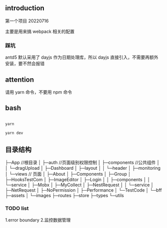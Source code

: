 ## introduction

第一个项目 20220716

主要是用来搞 webpack 相关的配置

### 踩坑

antd5 默认采用了 dayjs 作为日期处理库，所以 dayjs 直接引入，不需要再额外安装，要不然会报错

## attention

请用 yarn 命令，不要用 npm 命令

## bash

```bash

yarn

yarn dev
```

## 目录结构

├─App //根目录
│ ├─auth //页面级别权限控制
│ ├─components //公共组件
│ │ └─dragUpload
│ ├─Dashboard
│ ├─layout
│ │ └─header
│ ├─monitoring
│ └─views // 页面
│ ├─About
│ ├─Components
│ ├─Group
│ ├─HooksTestCom
│ ├─ImageEditor
│ ├─Login
│ │ ├─components
│ │ └─service
│ ├─Mobx
│ ├─MyCollect
│ ├─NestRequest
│ │ └─service
│ ├─NetRequest
│ ├─NoPermission
│ ├─Performance
│ └─TestCode
│ └─bff
├─assets
│ └─images
├─routes
├─store
├─types
└─utils

### TODO list

1.error boundary 2.监控数据管理
